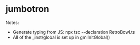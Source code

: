 # jumbotron

Notes:
- Generate typing from JS: npx tsc --declaration RetroBowl.ts
- All of the _inst/global is set up in gmlInitGlobal()